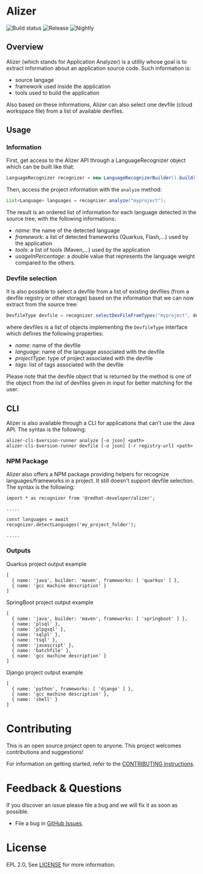 # Alizer
[release-svg]: https://img.shields.io/nexus/r/com.redhat.devtools.alizer/alizer?server=https%3A%2F%2Frepository.jboss.org%2Fnexus
[nightly-svg]: https://img.shields.io/nexus/s/com.redhat.devtools.alizer/alizer?server=https%3A%2F%2Frepository.jboss.org%2Fnexus
![Build status](https://github.com/redhat-developer/alizer/actions/workflows/CI.yml/badge.svg)
![Release][release-svg]
![Nightly][nightly-svg]

## Overview

Alizer (which stands for Application Analyzer) is a utilily whose goal is to extract information about an application source code. Such information is:

- source langage
- framework used inside the application
- tools used to build the application

Also based on these informations, Alizer can also select one devfile (cloud workspace file) from a list of available devfiles.

## Usage

### Information

First, get access to the Alizer API through a LanguageRecognizer object which can be built like that:
```java
LanguageRecognizer recognizer = new LanguageRecognizerBuilder().build();
```

Then, access the project information with the `analyze` method:
```java
List<Language> languages = recognizer.analyze("myproject");
```

The result is an ordered list of information for each language detected in the source tree, with the following informations:
- *name*: the name of the detected language
- *framework*: a list of detected frameworks (Quarkus, Flash,...) used by the application
- *tools*: a list of tools (Maven,...) used by the application
- *usageInPercentage*: a double value that represents the language weight compared to the others.

### Devfile selection

It is also possible to select a devfile from a list of existing devfiles (from a devfile registry or other storage) based on the information that we can now extract from the source tree:
```java
DevfileType devfile = recognizer.selectDevFileFromTypes("myproject", devfiles)
```
where devfiles is a list of objects implementing the `DevfileType` interface which defines the following properties:
- *name*: name of the devfile
- *language*: name of the language associated with the devfile
- *projectType*: type of project associated with the devfile
- *tags*: list of tags associated with the devfile

Please note that the devfile object that is returned by the method is one of the object from the list of devfiles given in input for better matching for the user.

## CLI

Alizer is also available through a CLI for applications that can't use the Java API.
The syntax is the following:

```
alizer-cli-$version-runner analyze [-o json] <path>
alizer-cli-$version-runner devfile [-o json] [-r registry-url] <path>
```

### NPM Package

Alizer also offers a NPM package providing helpers for recognize languages/frameworks in a project. It still doesn't support devfile selection.
The syntax is the following:

```
import * as recognizer from '@redhat-developer/alizer';

.....

const languages = await recognizer.detectLanguages('my_project_folder');

.....

```

### Outputs 

Quarkus project output example

```
[
  { name: 'java', builder: 'maven', frameworks: [ 'quarkus' ] },
  { name: 'gcc machine description' }
]
```

SpringBoot project output example

```
[
  { name: 'java', builder: 'maven', frameworks: [ 'springboot' ] },
  { name: 'plsql' },
  { name: 'plpgsql' },
  { name: 'sqlpl' },
  { name: 'tsql' },
  { name: 'javascript' },
  { name: 'batchfile' },
  { name: 'gcc machine description' }
]
```

Django project output example

```
[
  { name: 'python', frameworks: [ 'django' ] },
  { name: 'gcc machine description' },
  { name: 'shell' }
]
```


Contributing
============
This is an open source project open to anyone. This project welcomes contributions and suggestions!

For information on getting started, refer to the [CONTRIBUTING instructions](CONTRIBUTING.md).


Feedback & Questions
====================
If you discover an issue please file a bug and we will fix it as soon as possible.
* File a bug in [GitHub Issues](https://github.com/redhat-developer/alizer/issues).

License
=======
EPL 2.0, See [LICENSE](LICENSE) for more information.
